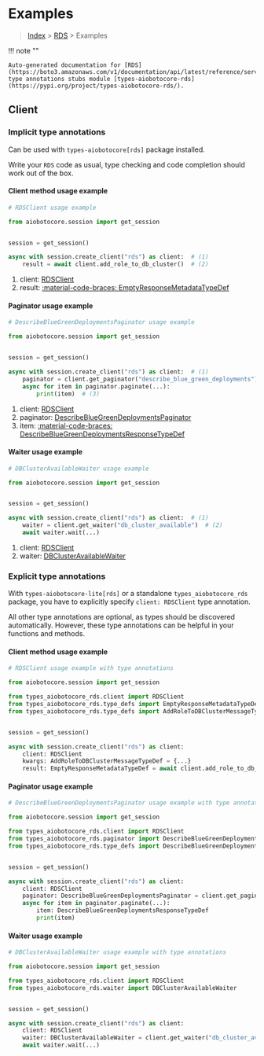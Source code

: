 # Examples

> [Index](../README.md) > [RDS](./README.md) > Examples

!!! note ""

    Auto-generated documentation for [RDS](https://boto3.amazonaws.com/v1/documentation/api/latest/reference/services/rds.html#rds)
    type annotations stubs module [types-aiobotocore-rds](https://pypi.org/project/types-aiobotocore-rds/).

## Client

### Implicit type annotations

Can be used with `types-aiobotocore[rds]` package installed.

Write your `RDS` code as usual,
type checking and code completion should work out of the box.



#### Client method usage example

```python
# RDSClient usage example

from aiobotocore.session import get_session


session = get_session()

async with session.create_client("rds") as client:  # (1)
    result = await client.add_role_to_db_cluster()  # (2)
```

1. client: [RDSClient](./client.md)
2. result: [:material-code-braces: EmptyResponseMetadataTypeDef](./type_defs.md#emptyresponsemetadatatypedef)



#### Paginator usage example

```python
# DescribeBlueGreenDeploymentsPaginator usage example

from aiobotocore.session import get_session


session = get_session()

async with session.create_client("rds") as client:  # (1)
    paginator = client.get_paginator("describe_blue_green_deployments")  # (2)
    async for item in paginator.paginate(...):
        print(item)  # (3)
```

1. client: [RDSClient](./client.md)
2. paginator: [DescribeBlueGreenDeploymentsPaginator](./paginators.md#describebluegreendeploymentspaginator)
3. item: [:material-code-braces: DescribeBlueGreenDeploymentsResponseTypeDef](./type_defs.md#describebluegreendeploymentsresponsetypedef)



#### Waiter usage example

```python
# DBClusterAvailableWaiter usage example

from aiobotocore.session import get_session


session = get_session()

async with session.create_client("rds") as client:  # (1)
    waiter = client.get_waiter("db_cluster_available")  # (2)
    await waiter.wait(...)
```

1. client: [RDSClient](./client.md)
2. waiter: [DBClusterAvailableWaiter](./waiters.md#dbclusteravailablewaiter)


### Explicit type annotations

With `types-aiobotocore-lite[rds]`
or a standalone `types_aiobotocore_rds` package, you have to explicitly specify
`client: RDSClient` type annotation.

All other type annotations are optional, as types should be discovered automatically.
However, these type annotations can be helpful in your functions and methods.


#### Client method usage example

```python
# RDSClient usage example with type annotations

from aiobotocore.session import get_session

from types_aiobotocore_rds.client import RDSClient
from types_aiobotocore_rds.type_defs import EmptyResponseMetadataTypeDef
from types_aiobotocore_rds.type_defs import AddRoleToDBClusterMessageTypeDef


session = get_session()

async with session.create_client("rds") as client:
    client: RDSClient
    kwargs: AddRoleToDBClusterMessageTypeDef = {...}
    result: EmptyResponseMetadataTypeDef = await client.add_role_to_db_cluster(**kwargs)
```



#### Paginator usage example

```python
# DescribeBlueGreenDeploymentsPaginator usage example with type annotations

from aiobotocore.session import get_session

from types_aiobotocore_rds.client import RDSClient
from types_aiobotocore_rds.paginator import DescribeBlueGreenDeploymentsPaginator
from types_aiobotocore_rds.type_defs import DescribeBlueGreenDeploymentsResponseTypeDef


session = get_session()

async with session.create_client("rds") as client:
    client: RDSClient
    paginator: DescribeBlueGreenDeploymentsPaginator = client.get_paginator("describe_blue_green_deployments")
    async for item in paginator.paginate(...):
        item: DescribeBlueGreenDeploymentsResponseTypeDef
        print(item)
```



#### Waiter usage example

```python
# DBClusterAvailableWaiter usage example with type annotations

from aiobotocore.session import get_session

from types_aiobotocore_rds.client import RDSClient
from types_aiobotocore_rds.waiter import DBClusterAvailableWaiter


session = get_session()

async with session.create_client("rds") as client:
    client: RDSClient
    waiter: DBClusterAvailableWaiter = client.get_waiter("db_cluster_available")
    await waiter.wait(...)
```

